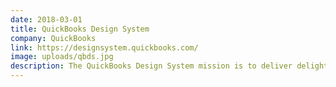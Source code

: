```yaml
---
date: 2018-03-01
title: QuickBooks Design System
company: QuickBooks
link: https://designsystem.quickbooks.com/
image: uploads/qbds.jpg
description: The QuickBooks Design System mission is to deliver delightful customer experiences that elevate our brand.
---
```

